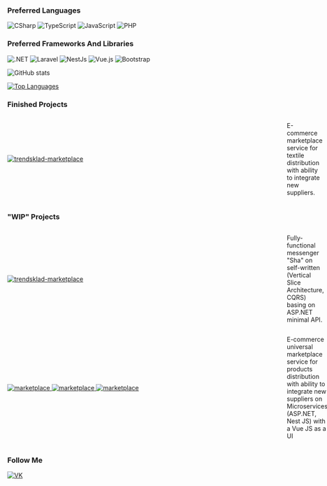 ### Preferred Languages

![CSharp](https://img.shields.io/badge/CSharp-ED8B00?style=for-the-badge&logo=CSharp&logoColor=white)
![TypeScript](https://img.shields.io/badge/TypeScript-5C7DD5?style=for-the-badge&logo=typescript&logoColor=black)
![JavaScript](https://img.shields.io/badge/JavaScript-F7DF1E?style=for-the-badge&logo=javascript&logoColor=black)
![PHP](https://img.shields.io/badge/PHP-777BB4?style=for-the-badge&logo=php&logoColor=white)

### Preferred Frameworks And Libraries

![.NET](https://img.shields.io/badge/.NET-6DB33F?style=for-the-badge&logo=.NET&logoColor=white)
![Laravel](https://img.shields.io/badge/Laravel-513D7C?style=for-the-badge&logo=laravel&logoColor=white)
![NestJs](https://img.shields.io/badge/NestJs-FF2D20?style=for-the-badge&logo=nestjs&logoColor=white)
![Vue.js](https://img.shields.io/badge/Vue.js-35495E?style=for-the-badge&logo=vue.js&logoColor=4FC08D)
![Bootstrap](https://img.shields.io/badge/Bootstrap-563D7C?style=for-the-badge&logo=bootstrap&logoColor=white)

![GitHub stats](https://github-readme-stats.vercel.app/api?username=selezen4ever&show_icons=true&theme=tokyonight)

[![Top Languages](https://github-readme-stats.vercel.app/api/top-langs/?username=selezen4ever&layout=compact&theme=tokyonight&hide=CSS,Roff,Objective-C,JavaScript)](https://github.com/anuraghazra/github-readme-stats)

### Finished Projects

<div style="display: flex; align-items: center;">
    <a style="min-width: calc(16vh - 10px)" href="https://trendskladmarket.ru/">
        <img src="https://img.shields.io/badge/Laravel-0C1117?style=for-the-badge&logo=laravel&logoColor=fff" alt="trendsklad-marketplace">
    </a>
    <p style="padding-left: 10px">E-commerce marketplace service for textile distribution with ability to integrate new suppliers.</p>
</div>

### "WIP" Projects

<div style="display: flex; align-items: center;">
    <a style="min-width: calc(16vh - 10px)" href="https://github.com/selezen4ever/dotnet-messenger">
        <img src="https://img.shields.io/badge/.NET-0C1117?style=for-the-badge&logo=.net&logoColor=fff" alt="trendsklad-marketplace">
    </a>
    <p style="padding-left: 10px">Fully-functional messenger "Sha" on self-written (Vertical Slice Architecture, CQRS) basing on ASP.NET minimal API.</p>
</div>

<div style="display: flex; align-items: center;">
    <a style="min-width: calc(16vh - 10px)" href="https://github.com/selezen4ever/Marketplace.Microservices.Auth">
        <img src="https://img.shields.io/badge/.NET-0C1117?style=for-the-badge&logo=.net&logoColor=fff" alt="marketplace">
        <img src="https://img.shields.io/badge/NestJs-0C1117?style=for-the-badge&logo=nestjs&logoColor=fff" alt="marketplace">
        <img src="https://img.shields.io/badge/Vue.js-0C1117?style=for-the-badge&logo=vue.js&logoColor=fff" alt="marketplace">
    </a>
    <p style="padding-left: 10px">E-commerce universal marketplace service for products distribution with ability to integrate new suppliers on Microservices (ASP.NET, Nest JS) with a Vue JS as a UI</p>
</div>

### Follow Me

[![VK](https://img.shields.io/badge/-VK-0C1117?style=flat-square&logo=VK&logoColor=0077FF)](https://vk.com/storklovin)
